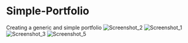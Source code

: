 # Simple-Portfolio
Creating a generic and simple portfolio
![Screenshot_2](https://user-images.githubusercontent.com/105829768/216495067-9fda6f88-2a8c-4ec8-8eae-da350a9911ad.png)
![Screenshot_1](https://user-images.githubusercontent.com/105829768/216495089-dd26433e-48f2-4967-8c00-c76e9e65378f.png)
![Screenshot_3](https://user-images.githubusercontent.com/105829768/216495116-0af403ac-da9b-4f9f-9c9c-6957f55516c9.png)
![Screenshot_5](https://user-images.githubusercontent.com/105829768/216495231-a70e08ed-0564-465a-8b76-99778a8b372d.png)
